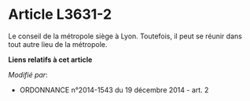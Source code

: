 # Article L3631-2

Le conseil de la métropole siège à Lyon. Toutefois, il peut se réunir dans tout autre lieu de la métropole.

**Liens relatifs à cet article**

_Modifié par_:

  - ORDONNANCE n°2014-1543 du 19 décembre 2014 - art. 2
